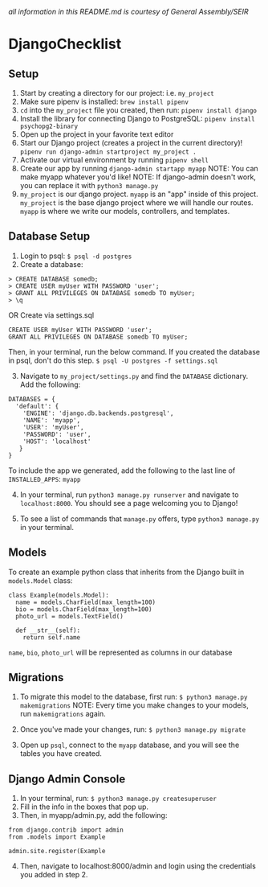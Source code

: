 *all information in this README.md is courtesy of General Assembly/SEIR*

# DjangoChecklist

## Setup 

1. Start by creating a directory for our project: i.e. ```my_project```
2. Make sure pipenv is installed:
```brew install pipenv```
2. ```cd``` into the ```my_project``` file you created, then run: 
```pipenv install django```
3. Install the library for connecting Django to PostgreSQL:
```pipenv install psychopg2-binary```
4. Open up the project in your favorite text editor
5. Start our Django project (creates a project in the current directory)!
```pipenv run django-admin startproject my_project .```
6. Activate our virtual environment by running ```pipenv shell```
7. Create our app by running ```django-admin startapp myapp``` 
NOTE: You can make myapp whatever you'd like!
NOTE: If django-admin doesn't work, you can replace it with ```python3 manage.py```
8. ```my_project``` is our django project.  ```myapp``` is an "app" inside of this project.  ```my_project``` is the base django project where we will handle our routes.  ```myapp``` is where we write our models, controllers, and templates.

## Database Setup

1. Login to psql: ```$ psql -d postgres```
2. Create a database:
```
> CREATE DATABASE somedb;
> CREATE USER myUser WITH PASSWORD 'user';
> GRANT ALL PRIVILEGES ON DATABASE somedb TO myUser;
> \q
```
OR Create via settings.sql
``` CREATE DATABASE somedb;
CREATE USER myUser WITH PASSWORD 'user';
GRANT ALL PRIVILEGES ON DATABASE somedb TO myUser;
```
Then, in your terminal, run the below command. If you created the database in psql, don't do this step.
``` $ psql -U postgres -f settings.sql ```

3. Navigate to ```my_project/settings.py``` and find the ```DATABASE``` dictionary.  Add the following: 
```
DATABASES = {
  'default': {
    'ENGINE': 'django.db.backends.postgresql',
    'NAME': 'myapp',
    'USER': 'myUser',
    'PASSWORD': 'user',
    'HOST': 'localhost'
   }
}
```
To include the app we generated, add the following to the last line of ```INSTALLED_APPS```:
```myapp```

4. In your terminal, run ```python3 manage.py runserver``` and navigate to ```localhost:8000```. You should see a page welcoming you to Django!

5.  To see a list of commands that ```manage.py``` offers, type ```python3 manage.py``` in your terminal.

## Models

To create an example python class that inherits from the Django built in ```models.Model``` class:
```
class Example(models.Model):
  name = models.CharField(max_length=100)
  bio = models.CharField(max_length=100)
  photo_url = models.TextField()
  
  def __str__(self):
    return self.name
```

```name```, ```bio```, ```photo_url``` will be represented as columns in our database

## Migrations

1. To migrate this model to the database, first run: 
```$ python3 manage.py makemigrations```
NOTE: Every time you make changes to your models, run ```makemigrations``` again.

2. Once you've made your changes, run: 
```$ python3 manage.py migrate```

3. Open up ```psql```, connect to the ```myapp``` database, and you will see the tables you have created. 


## Django Admin Console
1. In your terminal, run:
```$ python3 manage.py createsuperuser```
2. Fill in the info in the boxes that pop up. 
3. Then, in myapp/admin.py, add the following:

```
from django.contrib import admin
from .models import Example

admin.site.register(Example
```

4. Then, navigate to localhost:8000/admin and login using the credentials you added in step 2.




